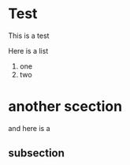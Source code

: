 # Test

This is a test

Here is a list 

1. one
2. two

# another scection

and here is a

## subsection

